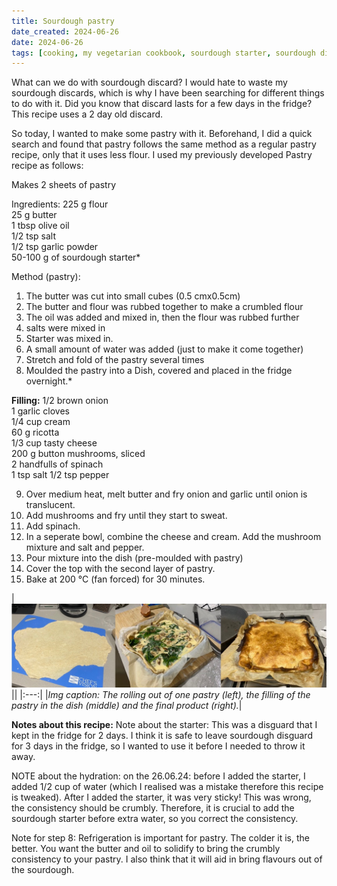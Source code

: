 ```yaml
---
title: Sourdough pastry
date_created: 2024-06-26
date: 2024-06-26
tags: [cooking, my vegetarian cookbook, sourdough starter, sourdough discard, pancakes]
---
```


What can we do with sourdough discard? I would hate to waste my sourdough discards, which is why I have been searching for different things to do with it. Did you know that discard lasts for a few days in the fridge? This recipe uses a 2 day old discard.

So today, I wanted to make some pastry with it. Beforehand, I did a quick search and found that pastry follows the same method as a regular pastry recipe, only that it uses less flour. I used my previously developed Pastry recipe as follows: 

Makes 2 sheets of pastry

Ingredients:
225 g flour <br/>
25 g butter<br/>
1 tbsp olive oil<br/>
1/2 tsp salt<br/>
1/2 tsp garlic powder<br/>
50-100 g of sourdough starter*<br/>

Method (pastry): 
1. The butter was cut into small cubes (0.5 cmx0.5cm) 
2. The butter and flour was rubbed together to make a crumbled flour
3. The oil was added and mixed in, then the flour was rubbed further
4. salts were mixed in
5. Starter was mixed in. 
6. A small amount of water was added (just to make it come together)
7. Stretch and fold of the pastry several times
8. Moulded the pastry into a Dish, covered and placed in the fridge overnight.*

**Filling:**
1/2 brown onion <br/> 
1 garlic cloves<br/>
1/4 cup cream<br/>
60 g ricotta<br/>
1/3 cup tasty cheese<br/>
200 g button mushrooms, sliced<br/>
2 handfulls of spinach<br/>
1 tsp salt
1/2 tsp pepper

9. Over medium heat, melt butter and fry onion and garlic until onion is translucent. 
10. Add mushrooms and fry until they start to sweat. 
11. Add spinach.
12. In a seperate bowl, combine the cheese and cream. Add the mushroom mixture and salt and pepper. 
13. Pour mixture into the dish (pre-moulded with pastry)
14. Cover the top with the second layer of pastry. 
15. Bake at 200 °C (fan forced) for 30 minutes. 

|![](./img/pastry-sourdough.jpeg)||
|:---:|
|*Img caption: The rolling out of one pastry (left), the filling of the pastry in the dish (middle) and the final product (right).*|

**Notes about this recipe:**
Note about the starter: This was a disguard that I kept in the fridge for 2 days. I think it is safe to leave sourdough disguard for 3 days in the fridge, so I wanted to use it before I needed to throw it away. 

NOTE about the hydration: on the 26.06.24: before I added the starter, I added 1/2 cup of water (which I realised was a mistake therefore this recipe is tweaked). After I added the starter, it was very sticky! This was wrong, the consistency should be crumbly. Therefore, it is crucial to add the sourdough starter before extra water, so you correct the consistency. 

Note for step 8: Refrigeration is important for pastry. The colder it is, the better. You want the butter and oil to solidify to bring the crumbly consistency to your pastry. I also think that it will aid in bring flavours out of the sourdough. 
